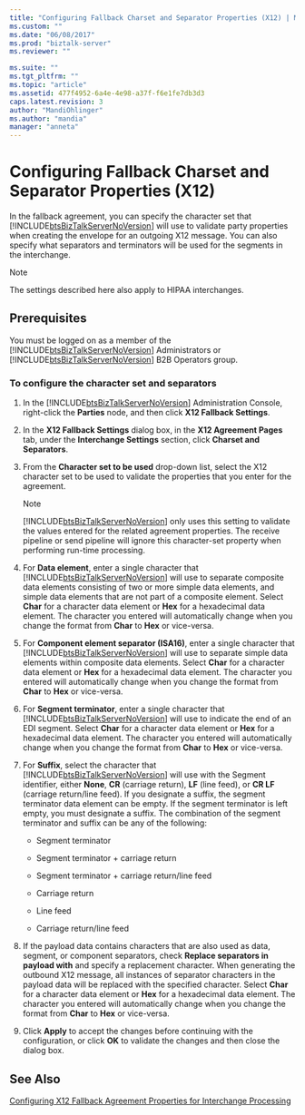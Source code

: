 ```yaml
---
title: "Configuring Fallback Charset and Separator Properties (X12) | Microsoft Docs"
ms.custom: ""
ms.date: "06/08/2017"
ms.prod: "biztalk-server"
ms.reviewer: ""

ms.suite: ""
ms.tgt_pltfrm: ""
ms.topic: "article"
ms.assetid: 477f4952-6a4e-4e98-a37f-f6e1fe7db3d3
caps.latest.revision: 3
author: "MandiOhlinger"
ms.author: "mandia"
manager: "anneta"
---
```

# Configuring Fallback Charset and Separator Properties (X12)
In the fallback agreement, you can specify the character set that [!INCLUDE[btsBizTalkServerNoVersion](../includes/btsbiztalkservernoversion-md.md)] will use to validate party properties when creating the envelope for an outgoing X12 message. You can also specify what separators and terminators will be used for the segments in the interchange.  
  
> [!NOTE]
>  The settings described here also apply to HIPAA interchanges.  
  
## Prerequisites  
 You must be logged on as a member of the [!INCLUDE[btsBizTalkServerNoVersion](../includes/btsbiztalkservernoversion-md.md)] Administrators or [!INCLUDE[btsBizTalkServerNoVersion](../includes/btsbiztalkservernoversion-md.md)] B2B Operators group.  
  
### To configure the character set and separators  
  
1. In the [!INCLUDE[btsBizTalkServerNoVersion](../includes/btsbiztalkservernoversion-md.md)] Administration Console, right-click the **Parties** node, and then click **X12 Fallback Settings**.  
  
2. In the **X12 Fallback Settings** dialog box, in the **X12 Agreement Pages** tab, under the **Interchange Settings** section, click **Charset and Separators**.  
  
3. From the **Character set to be used** drop-down list, select the X12 character set to be used to validate the properties that you enter for the agreement.  
  
   > [!NOTE]
   >  [!INCLUDE[btsBizTalkServerNoVersion](../includes/btsbiztalkservernoversion-md.md)] only uses this setting to validate the values entered for the related agreement properties. The receive pipeline or send pipeline will ignore this character-set property when performing run-time processing.  
  
4. For **Data element**, enter a single character that [!INCLUDE[btsBizTalkServerNoVersion](../includes/btsbiztalkservernoversion-md.md)] will use to separate composite data elements consisting of two or more simple data elements, and simple data elements that are not part of a composite element. Select **Char** for a character data element or **Hex** for a hexadecimal data element. The character you entered will automatically change when you change the format from **Char** to **Hex** or vice-versa.  
  
5. For **Component element separator (ISA16)**, enter a single character that [!INCLUDE[btsBizTalkServerNoVersion](../includes/btsbiztalkservernoversion-md.md)] will use to separate simple data elements within composite data elements. Select **Char** for a character data element or **Hex** for a hexadecimal data element. The character you entered will automatically change when you change the format from **Char** to **Hex** or vice-versa.  
  
6. For **Segment terminator**, enter a single character that [!INCLUDE[btsBizTalkServerNoVersion](../includes/btsbiztalkservernoversion-md.md)] will use to indicate the end of an EDI segment. Select **Char** for a character data element or **Hex** for a hexadecimal data element. The character you entered will automatically change when you change the format from **Char** to **Hex** or vice-versa.  
  
7. For **Suffix**, select the character that [!INCLUDE[btsBizTalkServerNoVersion](../includes/btsbiztalkservernoversion-md.md)] will use with the Segment identifier, either **None**, **CR** (carriage return), **LF** (line feed), or **CR LF** (carriage return/line feed). If you designate a suffix, the segment terminator data element can be empty. If the segment terminator is left empty, you must designate a suffix. The combination of the segment terminator and suffix can be any of the following:  
  
   -   Segment terminator  
  
   -   Segment terminator + carriage return  
  
   -   Segment terminator + carriage return/line feed  
  
   -   Carriage return  
  
   -   Line feed  
  
   -   Carriage return/line feed  
  
8. If the payload data contains characters that are also used as data, segment, or component separators, check **Replace separators in payload with** and specify a replacement character. When generating the outbound X12 message, all instances of separator characters in the payload data will be replaced with the specified character. Select **Char** for a character data element or **Hex** for a hexadecimal data element. The character you entered will automatically change when you change the format from **Char** to **Hex** or vice-versa.  
  
9. Click **Apply** to accept the changes before continuing with the configuration, or click **OK** to validate the changes and then close the dialog box.  
  
## See Also  
 [Configuring X12 Fallback Agreement Properties for Interchange Processing](../core/configuring-x12-fallback-agreement-properties-for-interchange-processing.md)